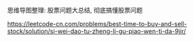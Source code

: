 思维导图整理: 股票问题大总结, 彻底搞懂股票问题

https://leetcode-cn.com/problems/best-time-to-buy-and-sell-stock/solution/si-wei-dao-tu-zheng-li-gu-piao-wen-ti-da-9jir/